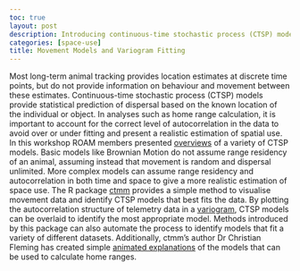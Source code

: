 ```yaml
---
toc: true
layout: post
description: Introducing continuous-time stochastic process (CTSP) models and fitting these to variograms.
categories: [space-use]
title: Movement Models and Variogram Fitting
---
```


Most long-term animal tracking provides location estimates at discrete time points, but do not provide information on behaviour and movement between these estimates. Continuous-time stochastic process (CTSP) models provide statistical prediction of dispersal based on the known location of the individual or object. 
In analyses such as home range calculation, it is important to account for the correct level of autocorrelation in the data to avoid over or under fitting and present a realistic estimation of spatial use. In this workshop ROAM members presented [overviews](https://github.com/ROAM-JCU/roam-summaries/blob/main/summaries/ROAM_continuous_time_movement_models.pdf) of a variety of CTSP models. Basic models like Brownian Motion do not assume range residency of an animal, assuming instead that movement is random and dispersal unlimited. More complex models can assume range residency and autocorrelation in both time and space to give a more realistic estimation of space use.
The R package [ctmm](https://cran.r-project.org/web/packages/ctmm/index.html) provides a simple method to visualise movement data and identify CTSP models that best fits the data. By plotting the autocorrelation structure of telemetry data in a [variogram](https://cran.r-project.org/web/packages/ctmm/vignettes/variogram.html), CTSP models can be overlaid to identify the most appropriate model. Methods introduced by this package can also automate the process to identify models that fit a variety of different datasets. Additionally, ctmm’s author Dr Christian Fleming has created simple [animated explanations](https://www.youtube.com/watch?v=5S45TD4bnp8) of the models that can be used to calculate home ranges.
